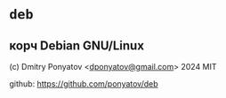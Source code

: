 # `deb`
## корч Debian GNU/Linux

(c) Dmitry Ponyatov <<dponyatov@gmail.com>> 2024 MIT

github: https://github.com/ponyatov/deb
